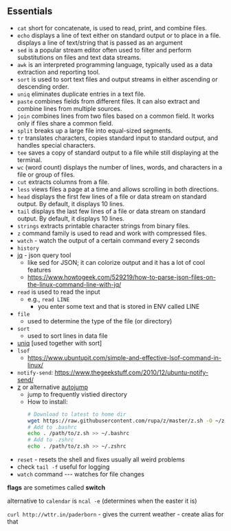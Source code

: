 ## Essentials
- `cat` short for concatenate, is used to read, print, and combine files.
- `echo` displays a line of text either on standard output or to place in a file. displays a line of text/string that is passed as an argument
- `sed` is a popular stream editor often used to filter and perform substitutions on files and text data streams.
- `awk` is an interpreted programming language, typically used as a data extraction and reporting tool.
- `sort` is used to sort text files and output streams in either ascending or descending order.
- `uniq` eliminates duplicate entries in a text file.
- `paste` combines fields from different files. It can also extract and combine lines from multiple sources.
- `join` combines lines from two files based on a common field. It works only if files share a common field.
- `split` breaks up a large file into equal-sized segments.
- `tr` translates characters, copies standard input to standard output, and handles special characters.
- `tee` saves a copy of standard output to a file while still displaying at the terminal.
- `wc` (word count) displays the number of lines, words, and characters in a file or group of files.
- `cut` extracts columns from a file.
- `less` views files a page at a time and allows scrolling in both directions.
- `head` displays the first few lines of a file or data stream on standard output. By default, it displays 10 lines.
- `tail` displays the last few lines of a file or data stream on standard output. By default, it displays 10 lines.
- `strings` extracts printable character strings from binary files.
- `z` command family is used to read and work with compressed files.
- `watch` - watch the output of a certain command every 2 seconds
- `history`
- [jq](https://stedolan.github.io/jq/) - json query tool
  - like sed for JSON; it can colorize output and it has a lot of cool features
  - https://www.howtogeek.com/529219/how-to-parse-json-files-on-the-linux-command-line-with-jq/
- `read` is used to read the input
  - e.g., `read LINE`
	- you enter some text and that is stored in ENV called LINE
- `file`
	- used to determine the type of the file (or directory)
- `sort`
	- used to sort lines in data file
- [uniq](https://en.wikipedia.org/wiki/Uniq) [used together with sort]
- `lsof`
  - https://www.ubuntupit.com/simple-and-effective-lsof-command-in-linux/
- `notify-send`: https://www.thegeekstuff.com/2010/12/ubuntu-notify-send/
- [z](https://github.com/rupa/z) or alternative [autojump](https://github.com/wting/autojump)
  - jump to frequently vistied directory
  - How to install:
    ```bash
    # Download to latest to home dir
    wget https://raw.githubusercontent.com/rupa/z/master/z.sh -O ~/z.sh
    # Add to .bashrc
    echo . /path/to/z.sh >> ~/.bashrc
    # Add to .zshrc
    echo . /path/to/z.sh >> ~/.zshrc
    ```
- `reset` - resets the shell and fixes usually all weird problems
- check `tail -f` useful for logging
- `watch` command --- watches for file changes

**flags** are sometimes called **switch**

alternative to `calendar` is `ncal -e` (determines when the easter it is)

`curl http://wttr.in/paderborn`
	- gives the current weather
	- create alias for that
